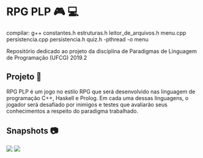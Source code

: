 # RPG PLP  :video_game: :computer:

compilar: g++ constantes.h estruturas.h leitor_de_arquivos.h menu.cpp persistencia.cpp persistencia.h quiz.h -pthread -o menu

Repositório dedicado ao  projeto da disciplina de Paradigmas de Linguagem de Programação (UFCG) 2019.2

## Projeto  :bookmark_tabs:
RPG PLP é um jogo no estilo RPG  que será desenvolvido nas linguagem de programação C++, Haskell e Prolog. Em cada uma dessas linguagens, o jogador será desafiado por inimigos e testes que avaliarão seus conhecimentos a respeito do paradigma trabalhado.   
## Snapshots :camera:

<img src="https://user-images.githubusercontent.com/17733053/64845370-624b3f80-d5e0-11e9-8e55-bed2ff9e5b0f.png">
<img src="https://user-images.githubusercontent.com/17733053/64845594-fa492900-d5e0-11e9-9e23-fcc646634b71.png">







